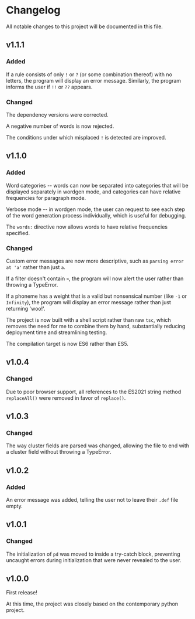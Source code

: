 # Changelog

All notable changes to this project will be documented in this file.

## v1.1.1

### Added

If a rule consists of only `!` or `?` (or some combination thereof) with no
letters, the program will display an error message. Similarly, the program
informs the user if `!!` or `??` appears.

### Changed

The dependency versions were corrected.

A negative number of words is now rejected.

The conditions under which misplaced `!` is detected are improved.

## v1.1.0

### Added

Word categories -- words can now be separated into categories that will be
displayed separately in wordgen mode, and categories can have relative
frequencies for paragraph mode.

Verbose mode -- in wordgen mode, the user can request to see each step of the
word generation process individually, which is useful for debugging.

The `words:` directive now allows words to have relative frequencies specified.

### Changed

Custom error messages are now more descriptive, such as `parsing error at 'a'`
rather than just `a`.

If a filter doesn't contain `>`, the program will now alert the user rather
than throwing a TypeError.

If a phoneme has a weight that is a valid but nonsensical number (like `-1`
or `Infinity`), the program will display an error message rather than just
returning 'woo!'.

The project is now built with a shell script rather than raw `tsc`, which
removes the need for me to combine them by hand, substantially reducing
deployment time and streamlining testing.

The compilation target is now ES6 rather than ES5.

## v1.0.4

### Changed

Due to poor browser support, all references to the ES2021 string method
`replaceAll()` were removed in favor of `replace()`.

## v1.0.3

### Changed

The way cluster fields are parsed was changed, allowing the file to end with
a cluster field without throwing a TypeError.

## v1.0.2

### Added

An error message was added, telling the user not to leave their `.def` file
empty.

## v1.0.1

### Changed

The initialization of `pd` was moved to inside a try-catch block, preventing
uncaught errors during initialization that were never revealed to the user.

## v1.0.0

First release!

At this time, the project was closely based on the contemporary python project.

